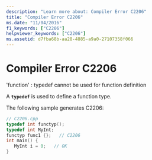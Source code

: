 ```yaml
---
description: "Learn more about: Compiler Error C2206"
title: "Compiler Error C2206"
ms.date: "11/04/2016"
f1_keywords: ["C2206"]
helpviewer_keywords: ["C2206"]
ms.assetid: d7fba68b-aa28-4885-a9a0-27107358f066
---
```

# Compiler Error C2206

'function' : typedef cannot be used for function definition

A **`typedef`** is used to define a function type.

The following sample generates C2206:

```cpp
// C2206.cpp
typedef int functyp();
typedef int MyInt;
functyp func1 {};   // C2206
int main() {
   MyInt i = 0;   // OK
}
```
